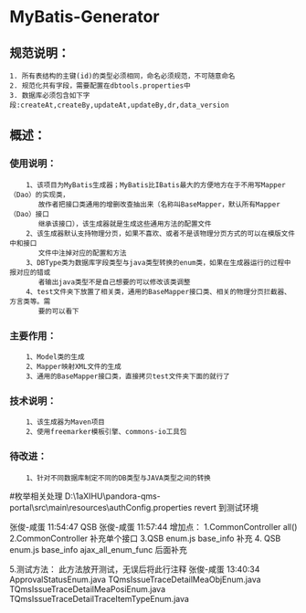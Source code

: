 
MyBatis-Generator
=================
规范说明：
----------------------------------
    1. 所有表结构的主键(id)的类型必须相同，命名必须规范，不可随意命名
    2. 规范化共有字段，需要配置在dbtools.properties中
    3. 数据库必须包含如下字段:createAt,createBy,updateAt,updateBy,dr,data_version

概述：
----------------------------------
### 使用说明：
		1、该项目为MyBatis生成器；MyBatis比IBatis最大的方便地方在于不用写Mapper（Dao）的实现类，
		   故作者把接口类通用的增删改查抽出来（名称叫BaseMapper，默认所有Mapper（Dao）接口
		   继承该接口），该生成器就是生成这些通用方法的配置文件
		2、该生成器默认支持物理分页，如果不喜欢、或者不是该物理分页方式的可以在模版文件中和接口
		   文件中注掉对应的配置和方法
		3、DBType类为数据库字段类型与java类型转换的enum类，如果在生成器运行的过程中报对应的错或
		   者输出java类型不是自己想要的可以修改该类调整
		4、test文件夹下放置了相关类，通用的BaseMapper接口类、相关的物理分页拦截器、方言类等。需
		   要的可以看下

### 主要作用：
        1、Model类的生成
        2、Mapper映射XML文件的生成
        3、通用的BaseMapper接口类，直接拷贝test文件夹下面的就行了

### 技术说明：
		1、该生成器为Maven项目
		2、使用freemarker模板引擎、commons-io工具包



### 待改进：
        1、针对不同数据库制定不同的DB类型与JAVA类型之间的转换
        
        
#枚举相关处理
D:\1aXIHU\pandora-qms-portal\src\main\resources\authConfig.properties    revert 到测试环境

张俊-咸蛋 11:54:47
QSB
张俊-咸蛋 11:57:44
增加点： 
1.CommonController  all()
2.CommonController  补充单个接口
3.QSB enum.js base_info 补充
4. QSB enum.js base_info ajax_all_enum_func 后面补充

5.测试方法：
此方法放开测试，无误后将此行注释
张俊-咸蛋 13:40:34
ApprovalStatusEnum.java
TQmsIssueTraceDetailMeaObjEnum.java
TQmsIssueTraceDetailMeaPosiEnum.java
TQmsIssueTraceDetailTraceItemTypeEnum.java
 

